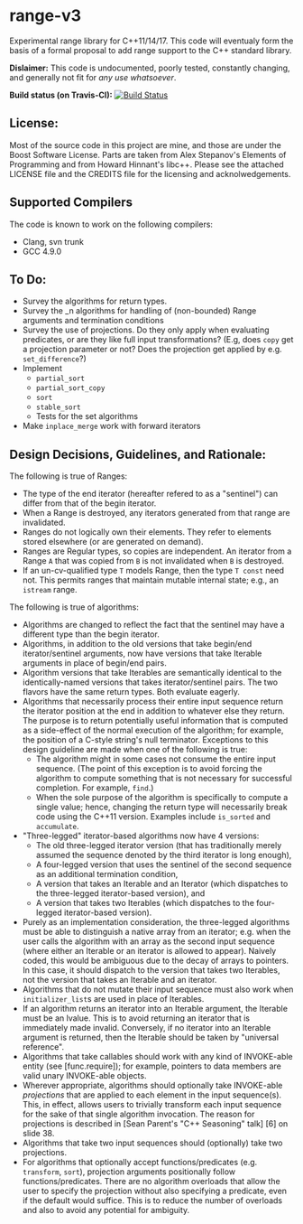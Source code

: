 range-v3
========

Experimental range library for C++11/14/17. This code will eventualy form the basis of a formal proposal to add range support to the C++ standard library.

**Dislaimer:** This code is undocumented, poorly tested, constantly changing, and generally not fit for *any use whatsoever*.

**Build status (on Travis-CI):** [![Build Status](https://travis-ci.org/ericniebler/range-v3.svg?branch=master)](https://travis-ci.org/ericniebler/range-v3)

License:
--------

Most of the source code in this project are mine, and those are under the Boost Software License. Parts are taken from Alex Stepanov's Elements of Programming and from Howard Hinnant's libc++.  Please see the attached LICENSE file and the CREDITS file for the licensing and acknolwedgements.

Supported Compilers
-------------------

The code is known to work on the following compilers:

- Clang, svn trunk
- GCC 4.9.0

To Do:
------

* Survey the algorithms for return types.
* Survey the _n algorithms for handling of (non-bounded) Range arguments and termination conditions
* Survey the use of projections. Do they only apply when evaluating predicates, or are they
  like full input transformations? (E.g, does `copy` get a projection parameter or not? Does the projection get applied by e.g. `set_difference`?)
* Implement
  - `partial_sort`
  - `partial_sort_copy`
  - `sort`
  - `stable_sort`
  - Tests for the set algorithms
* Make `inplace_merge` work with forward iterators

Design Decisions, Guidelines, and Rationale:
--------------------------------------------

The following is true of Ranges:

- The type of the end iterator (hereafter refered to as a "sentinel") can differ from that of the begin iterator.
- When a Range is destroyed, any iterators generated from that range are invalidated.
- Ranges do not logically own their elements. They refer to elements stored elsewhere (or are generated on demand).
- Ranges are Regular types, so copies are independent. An iterator from a Range `A` that was copied from `B`
  is not invalidated when `B` is destroyed.
- If an un-cv-qualified type `T` models Range, then the type `T const` need not. This permits ranges that maintain
  mutable internal state; e.g., an `istream` range.

The following is true of algorithms:

- Algorithms are changed to reflect the fact that the sentinel may have a different type than the begin iterator.
- Algorithms, in addition to the old versions that take begin/end iterator/sentinel arguments, now have versions
  that take Iterable arguments in place of begin/end pairs.
- Algorithm versions that take Iterables are semantically identical to the identically-named versions that takes
  iterator/sentinel pairs. The two flavors have the same return types. Both evaluate eagerly.
- Algorithms that necessarily process their entire input sequence return the iterator position at the end in
  addition to whatever else they return. The purpose is to return potentially useful information that is computed
  as a side-effect of the normal execution of the algorithm; for example, the position of a C-style string's null
  terminator. Exceptions to this design guideline are made when one of the following is true:
    * The algorithm might in some cases not consume the entire input sequence. (The point of this exception is
      to avoid forcing the algorithm to compute something that is not necessary for successful completion. For
      example, `find`.)
    * When the sole purpose of the algorithm is specifically to compute a single value; hence, changing
      the return type will necessarily break code using the C++11 version. Examples include `is_sorted` and
      `accumulate`.
- "Three-legged" iterator-based algorithms now have 4 versions:
    * The old three-legged iterator version (that has traditionally merely assumed the sequence denoted by the third
      iterator is long enough),
    * A four-legged version that uses the sentinel of the second sequence as an additional termination condition,
    * A version that takes an Iterable and an Iterator (which dispatches to the three-legged iterator-based version),
      and
    * A version that takes two Iterables (which dispatches to the four-legged iterator-based version).
- Purely as an implementation consideration, the three-legged algorithms must be able to distinguish a native array
  from an iterator; e.g. when the user calls the algorithm with an array as the second input sequence (where either
  an Iterable or an iterator is allowed to appear). Naively coded, this would be ambiguous due to the decay of arrays
  to pointers. In this case, it should dispatch to the version that takes two Iterables, not the version that takes
  an Iterable and an iterator.
- Algorithms that do not mutate their input sequence must also work when `initializer_list`s are used in place of
  Iterables.
- If an algorithm returns an iterator into an Iterable argument, the Iterable must be an lvalue. This is to avoid
  returning an iterator that is immediately made invalid. Conversely, if no iterator into an Iterable argument is
  returned, then the Iterable should be taken by "universal reference".
- Algorithms that take callables should work with any kind of INVOKE-able entity (see [func.require]); for example,
  pointers to data members are valid unary INVOKE-able objects.
- Wherever appropriate, algorithms should optionally take INVOKE-able *projections* that are applied to each element
  in the input sequence(s). This, in effect, allows users to trivially transform each input sequence for the sake
  of that single algorithm invocation. The reason for projections is described in
  [Sean Parent's "C++ Seasoning" talk] [6] on slide 38.
- Algorithms that take two input sequences should (optionally) take two projections.
- For algorithms that optionally accept functions/predicates (e.g. `transform`, `sort`), projection arguments
  positionally follow functions/predicates. There are no algorithm overloads that allow the user to specify the
  projection without also specifying a predicate, even if the default would suffice. This is to reduce the
  number of overloads and also to avoid any potential for ambiguity.
